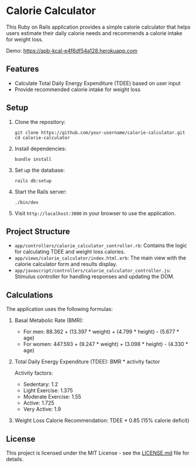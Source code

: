 # Calorie Calculator

This Ruby on Rails application provides a simple calorie calculator that helps users estimate their daily calorie needs and recommends a calorie intake for weight loss.

Demo: https://apb-kcal-e4f6df54a128.herokuapp.com

## Features

- Calculate Total Daily Energy Expenditure (TDEE) based on user input
- Provide recommended calorie intake for weight loss

## Setup

1. Clone the repository:
   ```
   git clone https://github.com/your-username/calorie-calculator.git
   cd calorie-calculator
   ```

2. Install dependencies:
   ```
   bundle install
   ```

3. Set up the database:
   ```
   rails db:setup
   ```

4. Start the Rails server:
   ```
   ./bin/dev
   ```

5. Visit `http://localhost:3000` in your browser to use the application.

## Project Structure

- `app/controllers/calorie_calculator_controller.rb`: Contains the logic for calculating TDEE and weight loss calories.
- `app/views/calorie_calculator/index.html.erb`: The main view with the calorie calculator form and results display.
- `app/javascript/controllers/calorie_calculator_controller.js`: Stimulus controller for handling responses and updating the DOM.

## Calculations

The application uses the following formulas:

1. Basal Metabolic Rate (BMR):
   - For men: 88.362 + (13.397 * weight) + (4.799 * height) - (5.677 * age)
   - For women: 447.593 + (9.247 * weight) + (3.098 * height) - (4.330 * age)

2. Total Daily Energy Expenditure (TDEE):
   BMR * activity factor

   Activity factors:
   - Sedentary: 1.2
   - Light Exercise: 1.375
   - Moderate Exercise: 1.55
   - Active: 1.725
   - Very Active: 1.9

3. Weight Loss Calorie Recommendation:
   TDEE * 0.85 (15% calorie deficit)

## License

This project is licensed under the MIT License - see the [LICENSE.md](LICENSE.md) file for details.
